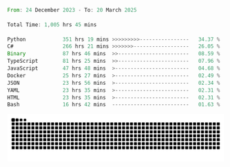 <!--START_SECTION:waka-->

```rust
From: 24 December 2023 - To: 20 March 2025

Total Time: 1,005 hrs 45 mins

Python            351 hrs 19 mins >>>>>>>>>----------------   34.37 %
C#                266 hrs 21 mins >>>>>>>------------------   26.05 %
Binary            87 hrs 46 mins  >>-----------------------   08.59 %
TypeScript        81 hrs 25 mins  >>-----------------------   07.96 %
JavaScript        47 hrs 48 mins  >------------------------   04.68 %
Docker            25 hrs 27 mins  >------------------------   02.49 %
JSON              23 hrs 56 mins  >------------------------   02.34 %
YAML              23 hrs 35 mins  >------------------------   02.31 %
HTML              23 hrs 35 mins  >------------------------   02.31 %
Bash              16 hrs 42 mins  -------------------------   01.63 %
```

<!--END_SECTION:waka-->


<picture>
  <source media="(prefers-color-scheme: dark)" srcset="https://raw.githubusercontent.com/jeerawut97/jeerawut97/output/github-contribution-grid-snake.svg">
  <img alt="github contribution grid snake animation" src="https://raw.githubusercontent.com/jeerawut97/jeerawut97/output/github-contribution-grid-snake.svg">
</picture>
